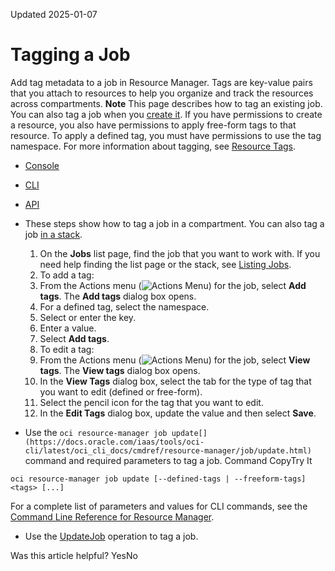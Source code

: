 Updated 2025-01-07
# Tagging a Job
Add tag metadata to a job in Resource Manager. Tags are key-value pairs that you attach to resources to help you organize and track the resources across compartments.
**Note** This page describes how to tag an existing job. You can also tag a job when you [create it](https://docs.oracle.com/en-us/iaas/Content/ResourceManager/Tasks/create-job.htm#top "Create a job in Resource Manager, such as plan, apply, or destroy.").
If you have permissions to create a resource, you also have permissions to apply free-form tags to that resource. To apply a defined tag, you must have permissions to use the tag namespace. For more information about tagging, see [Resource Tags](https://docs.oracle.com/iaas/Content/General/Concepts/resourcetags.htm).
  * [Console](https://docs.oracle.com/en-us/iaas/Content/ResourceManager/Tasks/update-job-tags.htm)
  * [CLI](https://docs.oracle.com/en-us/iaas/Content/ResourceManager/Tasks/update-job-tags.htm)
  * [API](https://docs.oracle.com/en-us/iaas/Content/ResourceManager/Tasks/update-job-tags.htm)


  * These steps show how to tag a job in a compartment. You can also tag a job [in a stack](https://docs.oracle.com/en-us/iaas/Content/ResourceManager/Tasks/get-stack.htm#top "Get the details of a stack in Resource Manager.").
    1. On the **Jobs** list page, find the job that you want to work with. If you need help finding the list page or the stack, see [Listing Jobs](https://docs.oracle.com/en-us/iaas/Content/ResourceManager/Tasks/list-jobs.htm#top "List jobs in Resource Manager.").
    2. To add a tag:
      1. From the Actions menu (![Actions Menu](https://docs.oracle.com/en-us/iaas/Content/libraries/global-images/actions-menu.png)) for the job, select **Add tags**.
The **Add tags** dialog box opens.
      2. For a defined tag, select the namespace.
      3. Select or enter the key.
      4. Enter a value.
      5. Select **Add tags**.
    3. To edit a tag:
      1. From the Actions menu (![Actions Menu](https://docs.oracle.com/en-us/iaas/Content/libraries/global-images/actions-menu.png)) for the job, select **View tags**.
The **View tags** dialog box opens.
      2. In the **View Tags** dialog box, select the tab for the type of tag that you want to edit (defined or free-form).
      3. Select the pencil icon for the tag that you want to edit.
      4. In the **Edit Tags** dialog box, update the value and then select **Save**.
  * Use the `oci resource-manager job update[](https://docs.oracle.com/iaas/tools/oci-cli/latest/oci_cli_docs/cmdref/resource-manager/job/update.html)` command and required parameters to tag a job.
Command
CopyTry It
```
oci resource-manager job update [--defined-tags | --freeform-tags] <tags> [...]
```

For a complete list of parameters and values for CLI commands, see the [Command Line Reference for Resource Manager](https://docs.oracle.com/iaas/tools/oci-cli/latest/oci_cli_docs/cmdref/resource-manager.html).
  * Use the [UpdateJob](https://docs.oracle.com/iaas/api/#/en/resourcemanager/latest/Job/UpdateJob) operation to tag a job.


Was this article helpful?
YesNo

